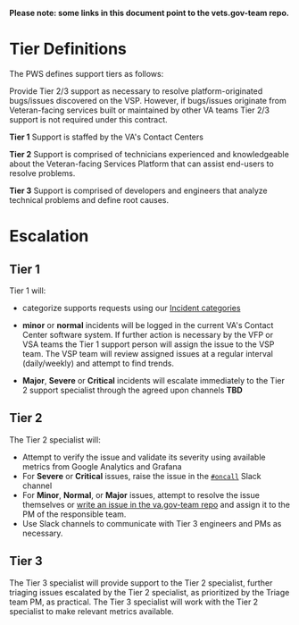 __Please note: some links in this document point to the vets.gov-team repo.__

# Tier Definitions

The PWS defines support tiers as follows:

 Provide Tier 2/3 support as necessary to resolve platform-originated bugs/issues discovered on the VSP. However, if bugs/issues originate from Veteran-facing services built or maintained by other VA teams Tier 2/3 support is not required under this contract.

**Tier 1** Support is staffed by the VA's Contact Centers

**Tier 2** Support is comprised of technicians experienced and knowledgeable about the Veteran-facing Services Platform that can assist end-users to resolve problems.

**Tier 3** Support is comprised of developers and engineers that analyze technical problems and define root causes.

# Escalation
## Tier 1
Tier 1 will:
* categorize supports requests using our [Incident categories](https://github.com/department-of-veterans-affairs/vets.gov-team/blob/master/Practice%20Areas/Engineering/OnCall/Incident%20Categorization.md)

* **minor** or **normal** incidents will be logged in the current VA's Contact Center software system.  If further action is necessary by the VFP or VSA teams the Tier 1 support person will assign the issue to the VSP team.  The VSP team will review assigned issues at a regular interval (daily/weekly) and attempt to find trends.
* **Major**, **Severe** or **Critical** incidents will escalate immediately to the Tier 2 support specialist through the agreed upon channels **TBD**

## Tier 2

The Tier 2 specialist will:
* Attempt to verify the issue and validate its severity using available metrics from Google Analytics and Grafana
* For **Severe** or **Critical** issues, raise the issue in the [`#oncall`](https://dsva.slack.com/messages/C30LCU8S3) Slack channel
* For **Minor**, **Normal**, or **Major** issues, attempt to resolve the issue themselves or [write an issue in the va.gov-team repo](https://github.com/department-of-veterans-affairs/va.gov-team/issues) and assign it to the PM of the responsible team.
* Use Slack channels to communicate with Tier 3 engineers and PMs as necessary.


## Tier 3
The Tier 3 specialist will provide support to the Tier 2 specialist, further triaging issues escalated by the Tier 2 specialist, as prioritized by the Triage team PM, as practical.  The Tier 3 specialist will work with the Tier 2 specialist to make relevant metrics available.
